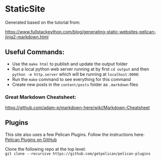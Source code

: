 # StaticSite

Generated based on the tutorial from:  

https://www.fullstackpython.com/blog/generating-static-websites-pelican-jinja2-markdown.html

## Useful Commands:  

* Use the `make html` to publish and update the output folder
* Run a local python web server running at by first `cd output` and 
then `python -m http.server` which will be running at `localhost:8000`:
* Run the `make` command to see everything for this command
* Create new posts in the `content/posts` folder as `.markdown` files

### Great Markdown Cheatsheet:  
https://github.com/adam-p/markdown-here/wiki/Markdown-Cheatsheet

## Plugins

This site also uses a few Pelican Plugins.  Follow the instructions here:  
[Pelican Plugins on GitHub](https://github.com/getpelican/pelican-plugins)

Clone the following repo at the top level:  
`git clone --recursive https://github.com/getpelican/pelican-plugins`
